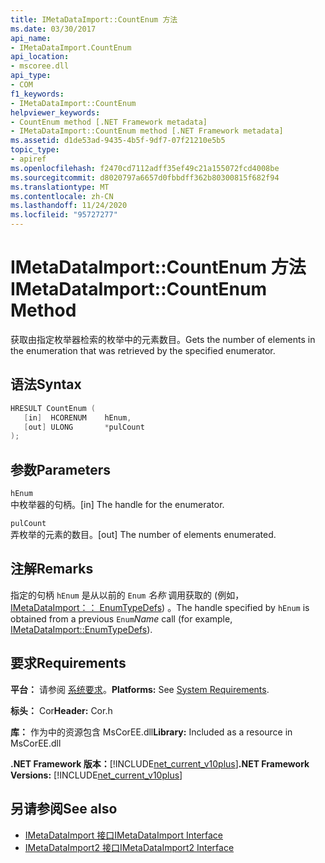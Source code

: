 ```yaml
---
title: IMetaDataImport::CountEnum 方法
ms.date: 03/30/2017
api_name:
- IMetaDataImport.CountEnum
api_location:
- mscoree.dll
api_type:
- COM
f1_keywords:
- IMetaDataImport::CountEnum
helpviewer_keywords:
- CountEnum method [.NET Framework metadata]
- IMetaDataImport::CountEnum method [.NET Framework metadata]
ms.assetid: d1de53ad-9435-4b5f-9df7-07f21210e5b5
topic_type:
- apiref
ms.openlocfilehash: f2470cd7112adff35ef49c21a155072fcd4008be
ms.sourcegitcommit: d8020797a6657d0fbbdff362b80300815f682f94
ms.translationtype: MT
ms.contentlocale: zh-CN
ms.lasthandoff: 11/24/2020
ms.locfileid: "95727277"
---
```

# <a name="imetadataimportcountenum-method"></a><span data-ttu-id="de145-102">IMetaDataImport::CountEnum 方法</span><span class="sxs-lookup"><span data-stu-id="de145-102">IMetaDataImport::CountEnum Method</span></span>

<span data-ttu-id="de145-103">获取由指定枚举器检索的枚举中的元素数目。</span><span class="sxs-lookup"><span data-stu-id="de145-103">Gets the number of elements in the enumeration that was retrieved by the specified enumerator.</span></span>  
  
## <a name="syntax"></a><span data-ttu-id="de145-104">语法</span><span class="sxs-lookup"><span data-stu-id="de145-104">Syntax</span></span>  
  
```cpp  
HRESULT CountEnum (  
   [in]  HCORENUM    hEnum,
   [out] ULONG       *pulCount  
);  
```  
  
## <a name="parameters"></a><span data-ttu-id="de145-105">参数</span><span class="sxs-lookup"><span data-stu-id="de145-105">Parameters</span></span>  

 `hEnum`  
 <span data-ttu-id="de145-106">中枚举器的句柄。</span><span class="sxs-lookup"><span data-stu-id="de145-106">[in] The handle for the enumerator.</span></span>  
  
 `pulCount`  
 <span data-ttu-id="de145-107">弄枚举的元素的数目。</span><span class="sxs-lookup"><span data-stu-id="de145-107">[out] The number of elements enumerated.</span></span>  
  
## <a name="remarks"></a><span data-ttu-id="de145-108">注解</span><span class="sxs-lookup"><span data-stu-id="de145-108">Remarks</span></span>  

 <span data-ttu-id="de145-109">指定的句柄 `hEnum` 是从以前的 `Enum` *名称* 调用获取的 (例如， [IMetaDataImport：： EnumTypeDefs](imetadataimport-enumtypedefs-method.md)) 。</span><span class="sxs-lookup"><span data-stu-id="de145-109">The handle specified by `hEnum` is obtained from a previous `Enum`*Name* call (for example, [IMetaDataImport::EnumTypeDefs](imetadataimport-enumtypedefs-method.md)).</span></span>  
  
## <a name="requirements"></a><span data-ttu-id="de145-110">要求</span><span class="sxs-lookup"><span data-stu-id="de145-110">Requirements</span></span>  

 <span data-ttu-id="de145-111">**平台：** 请参阅 [系统要求](../../get-started/system-requirements.md)。</span><span class="sxs-lookup"><span data-stu-id="de145-111">**Platforms:** See [System Requirements](../../get-started/system-requirements.md).</span></span>  
  
 <span data-ttu-id="de145-112">**标头：** Cor</span><span class="sxs-lookup"><span data-stu-id="de145-112">**Header:** Cor.h</span></span>  
  
 <span data-ttu-id="de145-113">**库：** 作为中的资源包含 MsCorEE.dll</span><span class="sxs-lookup"><span data-stu-id="de145-113">**Library:** Included as a resource in MsCorEE.dll</span></span>  
  
 <span data-ttu-id="de145-114">**.NET Framework 版本：**[!INCLUDE[net_current_v10plus](../../../../includes/net-current-v10plus-md.md)]</span><span class="sxs-lookup"><span data-stu-id="de145-114">**.NET Framework Versions:** [!INCLUDE[net_current_v10plus](../../../../includes/net-current-v10plus-md.md)]</span></span>  
  
## <a name="see-also"></a><span data-ttu-id="de145-115">另请参阅</span><span class="sxs-lookup"><span data-stu-id="de145-115">See also</span></span>

- [<span data-ttu-id="de145-116">IMetaDataImport 接口</span><span class="sxs-lookup"><span data-stu-id="de145-116">IMetaDataImport Interface</span></span>](imetadataimport-interface.md)
- [<span data-ttu-id="de145-117">IMetaDataImport2 接口</span><span class="sxs-lookup"><span data-stu-id="de145-117">IMetaDataImport2 Interface</span></span>](imetadataimport2-interface.md)
